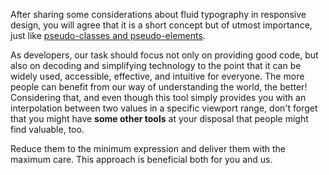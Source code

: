 After sharing some considerations about fluid typography in responsive design, you will agree that it is a short concept but of utmost importance, just like [pseudo-classes and pseudo-elements](https://developer.mozilla.org/en-US/docs/Learn/CSS/Building_blocks/Selectors/Pseudo-classes_and_pseudo-elements).

As developers, our task should focus not only on providing good code, but also on decoding and simplifying technology to the point that it can be widely used, accessible, effective, and intuitive for everyone. The more people can benefit from our way of understanding the world, the better! Considering that, and even though this tool simply provides you with an interpolation between two values in a specific viewport range, don't forget that you might have **some other tools** at your disposal that people might find valuable, too.

Reduce them to the minimum expression and deliver them with the maximum care. This approach is beneficial both for you and us.
